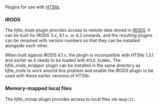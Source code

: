 Plugins for use with [HTSlib].

### iRODS

The _hfile_irods_ plugin provides access to remote data stored in [iRODS].
It can be built for iRODS 3.x, 4.1.x, or 4.2 onwards, and the resulting
plugins can be renamed with version numbers so that they can be installed
alongside each other.

When built against iRODS 4.1.x, the plugin is incompatible with
HTSlib 1.3.1 and earlier as it needs to be loaded with `RTLD_GLOBAL`.
The _hfile_irods_wrapper_ plugin can be installed in the same directory
as _hfile_irods_ to work around this problem and enable the iRODS plugin
to be used with these earlier versions of HTSlib.

### Memory-mapped local files

The _hfile_mmap_ plugin provides access to local files via `mmap(2)`.


[HTSlib]: https://github.com/samtools/htslib
[iRODS]:  http://irods.org/

